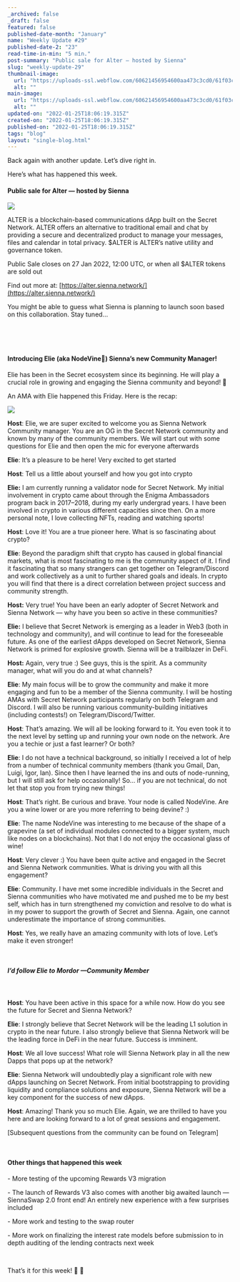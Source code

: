 ```yaml
---
_archived: false
_draft: false
featured: false
published-date-month: "January"
name: "Weekly Update #29"
published-date-2: "23"
read-time-in-min: "5 min."
post-summary: "Public sale for Alter — hosted by Sienna"
slug: "weekly-update-29"
thumbnail-image:
  url: "https://uploads-ssl.webflow.com/60621456954600aa473c3cd0/61f03c08f86bcc4c5f3bb754_weekly-update-29%20Blog%20Thump.jpg"
  alt: ""
main-image:
  url: "https://uploads-ssl.webflow.com/60621456954600aa473c3cd0/61f03c04a2616207ac1292f6_weekly-update-29%20Blog.jpg"
  alt: ""
updated-on: "2022-01-25T18:06:19.315Z"
created-on: "2022-01-25T18:06:19.315Z"
published-on: "2022-01-25T18:06:19.315Z"
tags: "blog"
layout: "single-blog.html"
---
```


Back again with another update. Let’s dive right in.

Here’s what has happened this week.

#### Public sale for Alter — hosted by Sienna

![](https://uploads-ssl.webflow.com/60621456954600aa473c3cd0/61f03b68f86bcc73353bb16b_1*v8Drt2_2y7czt7LOqRr3OA.jpeg)

ALTER is a blockchain-based communications dApp built on the Secret Network. ALTER offers an alternative to traditional email and chat by providing a secure and decentralized product to manage your messages, files and calendar in total privacy. $ALTER is ALTER’s native utility and governance token.

Public Sale closes on 27 Jan 2022, 12:00 UTC, or when all $ALTER tokens are sold out

Find out more at: [https://alter.sienna.network/](https://alter.sienna.network/)

You might be able to guess what Sienna is planning to launch soon based on this collaboration. Stay tuned…

‍

‍

#### **Introducing Elie (aka NodeVine🍇) Sienna’s new Community Manager!**

Elie has been in the Secret ecosystem since its beginning. He will play a crucial role in growing and engaging the Sienna community and beyond! 🚀

An AMA with Elie happened this Friday. Here is the recap:

![](https://uploads-ssl.webflow.com/60621456954600aa473c3cd0/61f03b9a8b222c0dd80a2a44_1*i-HB7wVuYVdvA_p5-MYwRg.jpeg)

**Host**: Elie, we are super excited to welcome you as Sienna Network Community manager. You are an OG in the Secret Network community and known by many of the community members. We will start out with some questions for Elie and then open the mic for everyone afterwards

**Elie**: It’s a pleasure to be here! Very excited to get started

**Host**: Tell us a little about yourself and how you got into crypto

**Elie:** I am currently running a validator node for Secret Network. My initial involvement in crypto came about through the Enigma Ambassadors program back in 2017–2018, during my early undergrad years. I have been involved in crypto in various different capacities since then. On a more personal note, I love collecting NFTs, reading and watching sports!

**Host**: Love it! You are a true pioneer here. What is so fascinating about crypto?

**Elie**: Beyond the paradigm shift that crypto has caused in global financial markets, what is most fascinating to me is the community aspect of it. I find it fascinating that so many strangers can get together on Telegram/Discord and work collectively as a unit to further shared goals and ideals. In crypto you will find that there is a direct correlation between project success and community strength.

**Host:** Very true! You have been an early adopter of Secret Network and Sienna Network — why have you been so active in these communities?

**Elie:** I believe that Secret Network is emerging as a leader in Web3 (both in technology and community), and will continue to lead for the foreseeable future. As one of the earliest dApps developed on Secret Network, Sienna Network is primed for explosive growth. Sienna will be a trailblazer in DeFi.

**Host:** Again, very true :) See guys, this is the spirit. As a community manager, what will you do and at what channels?

**Elie**: My main focus will be to grow the community and make it more engaging and fun to be a member of the Sienna community. I will be hosting AMAs with Secret Network participants regularly on both Telegram and Discord. I will also be running various community-building initiatives (including contests!) on Telegram/Discord/Twitter.

**Host**: That’s amazing. We will all be looking forward to it. You even took it to the next level by setting up and running your own node on the network. Are you a techie or just a fast learner? Or both?

**Elie**: I do not have a technical background, so initially I received a lot of help from a number of technical community members (thank you Gmail, Dan, Luigi, Igor, Ian). Since then I have learned the ins and outs of node-running, but I will still ask for help occasionally! So… if you are not technical, do not let that stop you from trying new things!

**Host**: That’s right. Be curious and brave. Your node is called NodeVine. Are you a wine lower or are you more referring to being devine? :)

**Elie**: The name NodeVine was interesting to me because of the shape of a grapevine (a set of individual modules connected to a bigger system, much like nodes on a blockchains). Not that I do not enjoy the occasional glass of wine!

**Host**: Very clever :) You have been quite active and engaged in the Secret and Sienna Network communities. What is driving you with all this engagement?

**Elie**: Community. I have met some incredible individuals in the Secret and Sienna communities who have motivated me and pushed me to be my best self, which has in turn strengthened my conviction and resolve to do what is in my power to support the growth of Secret and Sienna. Again, one cannot underestimate the importance of strong communities.

**Host**: Yes, we really have an amazing community with lots of love. Let’s make it even stronger!

‍

##### _I’d follow Elie to Mordor —Community Member_

‍

**Host**: You have been active in this space for a while now. How do you see the future for Secret and Sienna Network?

**Elie**: I strongly believe that Secret Network will be the leading L1 solution in crypto in the near future. I also strongly believe that Sienna Network will be the leading force in DeFi in the near future. Success is imminent.

**Host**: We all love success! What role will Sienna Network play in all the new Dapps that pops up at the network?

**Elie**: Sienna Network will undoubtedly play a significant role with new dApps launching on Secret Network. From initial bootstrapping to providing liquidity and compliance solutions and exposure, Sienna Network will be a key component for the success of new dApps.

**Host**: Amazing! Thank you so much Elie. Again, we are thrilled to have you here and are looking forward to a lot of great sessions and engagement.

\[Subsequent questions from the community can be found on Telegram\]

‍

#### **Other things that happened this week**

\- More testing of the upcoming Rewards V3 migration

\- The launch of Rewards V3 also comes with another big awaited launch — SiennaSwap 2.0 front end! An entirely new experience with a few surprises included

\- More work and testing to the swap router

\- More work on finalizing the interest rate models before submission to in depth auditing of the lending contracts next week

‍

That’s it for this week! 🚀 🖤

  

‍

